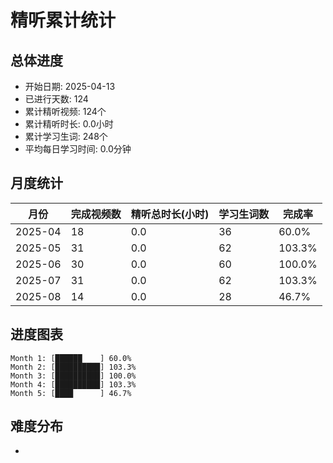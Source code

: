 # 精听累计统计

## 总体进度

- 开始日期: 2025-04-13
- 已进行天数: 124
- 累计精听视频: 124个
- 累计精听时长: 0.0小时
- 累计学习生词: 248个
- 平均每日学习时间: 0.0分钟

## 月度统计

| 月份 | 完成视频数 | 精听总时长(小时) | 学习生词数 | 完成率 |
|-----|-----------|----------------|----------|-------|
| 2025-04 | 18 | 0.0 | 36 | 60.0% |
| 2025-05 | 31 | 0.0 | 62 | 103.3% |
| 2025-06 | 30 | 0.0 | 60 | 100.0% |
| 2025-07 | 31 | 0.0 | 62 | 103.3% |
| 2025-08 | 14 | 0.0 | 28 | 46.7% |

## 进度图表

```
Month 1: [██████    ] 60.0%
Month 2: [██████████] 103.3%
Month 3: [██████████] 100.0%
Month 4: [██████████] 103.3%
Month 5: [████      ] 46.7%
```

## 难度分布

- [简单/中等/困难]: 124 (100.0%)